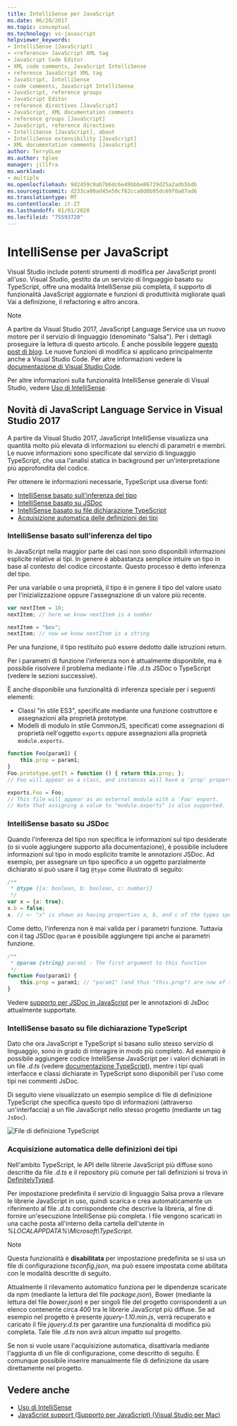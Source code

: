 ```yaml
---
title: IntelliSense per JavaScript
ms.date: 06/28/2017
ms.topic: conceptual
ms.technology: vs-javascript
helpviewer_keywords:
- IntelliSense [JavaScript]
- <reference> JavaScript XML tag
- JavaScript Code Editor
- XML code comments, JavaScript IntelliSense
- reference JavaScript XML tag
- JavaScript, IntelliSense
- code comments, JavaScript IntelliSense
- JavaScript, reference groups
- JavaScript Editor
- reference directives [JavaScript]
- JavaScript, XML documentation comments
- reference groups [JavaScript]
- JavaScript, reference directives
- IntelliSense [JavaScript], about
- IntelliSense extensibility [JavaScript]
- XML documentation comments [JavaScript]
author: TerryGLee
ms.author: tglee
manager: jillfra
ms.workload:
- multiple
ms.openlocfilehash: 9d2459c9ab7b6dc6e49bbbe86729d25a2adb5bdb
ms.sourcegitcommit: d233ca00ad45e50cf62cca0d0b95dc69f0a87ad6
ms.translationtype: MT
ms.contentlocale: it-IT
ms.lasthandoff: 01/01/2020
ms.locfileid: "75593720"
---
```

# <a name="javascript-intellisense"></a>IntelliSense per JavaScript

Visual Studio include potenti strumenti di modifica per JavaScript pronti all'uso. Visual Studio, gestito da un servizio di linguaggio basato su TypeScript, offre una modalità IntelliSense più completa, il supporto di funzionalità JavaScript aggiornate e funzioni di produttività migliorate quali Vai a definizione, il refactoring e altro ancora.

> [!NOTE]
> A partire da Visual Studio 2017, JavaScript Language Service usa un nuovo motore per il servizio di linguaggio (denominato "Salsa"). Per i dettagli proseguire la lettura di questo articolo. È anche possibile leggere [questo post di blog](https://devblogs.microsoft.com/visualstudio/previewing-salsa-javascript-language-service-visual-studio-15/). Le nuove funzioni di modifica si applicano principalmente anche a Visual Studio Code. Per altre informazioni vedere la [documentazione di Visual Studio Code](https://code.visualstudio.com/docs/languages/javascript).

Per altre informazioni sulla funzionalità IntelliSense generale di Visual Studio, vedere [Uso di IntelliSense](../ide/using-intellisense.md).

## <a name="whats-new-in-the-javascript-language-service-in-visual-studio-2017"></a>Novità di JavaScript Language Service in Visual Studio 2017

A partire da Visual Studio 2017, JavaScript IntelliSense visualizza una quantità molto più elevata di informazioni su elenchi di parametri e membri. Le nuove informazioni sono specificate dal servizio di linguaggio TypeScript, che usa l'analisi statica in background per un'interpretazione più approfondita del codice.

Per ottenere le informazioni necessarie, TypeScript usa diverse fonti:

- [IntelliSense basato sull'inferenza del tipo](#TypeInference)
- [IntelliSense basato su JSDoc](#JsDoc)
- [IntelliSense basato su file dichiarazione TypeScript](#TsDeclFiles)
- [Acquisizione automatica delle definizioni dei tipi](#Auto)

<a name="TypeInference"></a>

### <a name="intellisense-based-on-type-inference"></a>IntelliSense basato sull'inferenza del tipo

In JavaScript nella maggior parte dei casi non sono disponibili informazioni esplicite relative ai tipi. In genere è abbastanza semplice intuire un tipo in base al contesto del codice circostante.
Questo processo è detto inferenza del tipo.

Per una variabile o una proprietà, il tipo è in genere il tipo del valore usato per l'inizializzazione oppure l'assegnazione di un valore più recente.

```js
var nextItem = 10;
nextItem; // here we know nextItem is a number

nextItem = "box";
nextItem; // now we know nextItem is a string
```

Per una funzione, il tipo restituito può essere dedotto dalle istruzioni return.

Per i parametri di funzione l'inferenza non è attualmente disponibile, ma è possibile risolvere il problema mediante i file *.d.ts* JSDoc o TypeScript (vedere le sezioni successive).

È anche disponibile una funzionalità di inferenza speciale per i seguenti elementi:

- Classi "in stile ES3", specificate mediante una funzione costruttore e assegnazioni alla proprietà prototype.
- Modelli di modulo in stile CommonJS, specificati come assegnazioni di proprietà nell'oggetto `exports` oppure assegnazioni alla proprietà `module.exports`.

```js
function Foo(param1) {
    this.prop = param1;
}
Foo.prototype.getIt = function () { return this.prop; };
// Foo will appear as a class, and instances will have a 'prop' property and a 'getIt' method.

exports.Foo = Foo;
// This file will appear as an external module with a 'Foo' export.
// Note that assigning a value to "module.exports" is also supported.
```

<a name="JsDoc"></a>

### <a name="intellisense-based-on-jsdoc"></a>IntelliSense basato su JSDoc

Quando l'inferenza del tipo non specifica le informazioni sul tipo desiderate (o si vuole aggiungere supporto alla documentazione), è possibile includere informazioni sul tipo in modo esplicito tramite le annotazioni JSDoc.  Ad esempio, per assegnare un tipo specifico a un oggetto parzialmente dichiarato si può usare il tag `@type` come illustrato di seguito:

```js
/**
 * @type {{a: boolean, b: boolean, c: number}}
 */
var x = {a: true};
x.b = false;
x. // <- "x" is shown as having properties a, b, and c of the types specified
```

Come detto, l'inferenza non è mai valida per i parametri funzione. Tuttavia con il tag JSDoc `@param` è possibile aggiungere tipi anche ai parametri funzione.

```js
/**
 * @param {string} param1 - The first argument to this function
 */
function Foo(param1) {
    this.prop = param1; // "param1" (and thus "this.prop") are now of type "string".
}
```

Vedere [supporto per JSDoc in JavaScript](https://github.com/Microsoft/TypeScript/wiki/JsDoc-support-in-JavaScript) per le annotazioni di JsDoc attualmente supportate.

<a name="TsDeclFiles"></a>
### <a name="intellisense-based-on-typescript-declaration-files"></a>IntelliSense basato su file dichiarazione TypeScript

Dato che ora JavaScript e TypeScript si basano sullo stesso servizio di linguaggio, sono in grado di interagire in modo più completo. Ad esempio è possibile aggiungere codice IntelliSense JavaScript per i valori dichiarati in un file *.d.ts* (vedere [documentazione TypeScript](https://www.typescriptlang.org/docs/handbook/declaration-files/introduction.html)), mentre i tipi quali interfacce e classi dichiarate in TypeScript sono disponibili per l'uso come tipi nei commenti JsDoc.

Di seguito viene visualizzato un esempio semplice di file di definizione TypeScript che specifica questo tipo di informazioni (attraverso un'interfaccia) a un file JavaScript nello stesso progetto (mediante un tag `JsDoc`).

![File di definizione TypeScript](https://raw.githubusercontent.com/wiki/Microsoft/TypeScript/images/decl1.png)

<a name="Auto"></a>
### <a name="automatic-acquisition-of-type-definitions"></a>Acquisizione automatica delle definizioni dei tipi

Nell'ambito TypeScript, le API delle librerie JavaScript più diffuse sono descritte da file *.d.ts* e il repository più comune per tali definizioni si trova in [DefinitelyTyped](https://github.com/DefinitelyTyped/DefinitelyTyped).

Per impostazione predefinita il servizio di linguaggio Salsa prova a rilevare le librerie JavaScript in uso, quindi scarica e crea automaticamente un riferimento al file *.d.ts* corrispondente che descrive la libreria, al fine di fornire un'esecuzione IntelliSense più completa. I file vengono scaricati in una cache posta all'interno della cartella dell'utente in *%LOCALAPPDATA%\Microsoft\TypeScript*.

> [!NOTE]
> Questa funzionalità è **disabilitata** per impostazione predefinita se si usa un file di configurazione *tsconfig.json*, ma può essere impostata come abilitata con le modalità descritte di seguito.

Attualmente il rilevamento automatico funziona per le dipendenze scaricate da npm (mediante la lettura del file *package.json*), Bower (mediante la lettura del file *bower.json*) e per singoli file del progetto corrispondenti a un elenco contenente circa 400 tra le librerie JavaScript più diffuse. Se ad esempio nel progetto è presente *jquery-1.10.min.js*, verrà recuperato e caricato il file *jquery.d.ts* per garantire una funzionalità di modifica più completa. Tale file *.d.ts* non avrà alcun impatto sul progetto.

Se non si vuole usare l'acquisizione automatica, disattivarla mediante l'aggiunta di un file di configurazione, come descritto di seguito. È comunque possibile inserire manualmente file di definizione da usare direttamente nel progetto.

## <a name="see-also"></a>Vedere anche

- [Uso di IntelliSense](../ide/using-intellisense.md)
- [JavaScript support (Supporto per JavaScript) (Visual Studio per Mac)](/visualstudio/mac/javascript)
